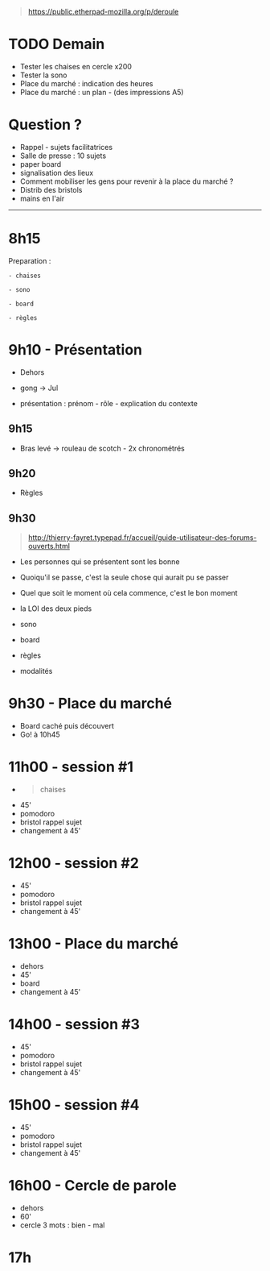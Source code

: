 > https://public.etherpad-mozilla.org/p/deroule

# TODO Demain
- Tester les chaises en cercle x200
- Tester la sono
- Place du marché : indication des heures
- Place du marché : un plan - (des impressions A5)

# Question ?
- Rappel - sujets facilitatrices
- Salle de presse : 10 sujets
- paper board
- signalisation des lieux
- Comment mobiliser les gens pour revenir à la place du marché ?
- Distrib des bristols
- mains en l'air

----

# 8h15

Preparation :

    - chaises

    - sono

    - board

    - règles


# 9h10 - Présentation
- Dehors
- gong -> Jul

- présentation : prénom - rôle - explication du contexte
## 9h15

- Bras levé -> rouleau de scotch - 2x chronométrés
## 9h20

- Règles
## 9h30

> http://thierry-fayret.typepad.fr/accueil/guide-utilisateur-des-forums-ouverts.html

- Les personnes qui se présentent sont les bonne
- Quoiqu'il se passe, c'est la seule chose qui aurait pu se passer
- Quel que soit le moment où cela commence, c'est le bon moment
- la LOI des deux pieds

- sono
- board
- règles
- modalités

# 9h30 - Place du marché
- Board caché puis découvert
- Go! à 10h45

# 11h00 - session #1
- > chaises
- 45'
- pomodoro
- bristol rappel sujet
- changement à 45'

# 12h00 - session #2
- 45'
- pomodoro
- bristol rappel sujet
- changement à 45'

# 13h00 - Place du marché
- dehors
- 45'
- board
- changement à 45'

# 14h00 - session #3
- 45'
- pomodoro
- bristol rappel sujet
- changement à 45'

# 15h00 - session #4
- 45'
- pomodoro
- bristol rappel sujet
- changement à 45'

# 16h00 - Cercle de parole
- dehors
- 60'
- cercle 3 mots : bien - mal

# 17h

